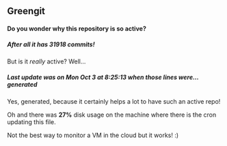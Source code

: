 ## Greengit

#### Do you wonder why this repository is so active?

##### After all it has 31918 commits!

But is it *really* active? Well...

##### Last update was on Mon Oct 3 at 8:25:13 when those lines were... generated

Yes, generated, because it certainly helps a lot to have such an active repo!

Oh and there was **27%** disk usage on the machine
where there is the cron updating this file.

Not the best way to monitor a VM in the cloud but it works! :)
